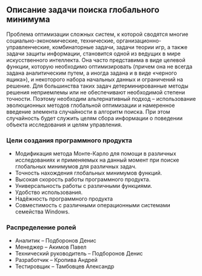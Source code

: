 <h2>Описание задачи поиска глобального минимума</h2>

Проблема оптимизации сложных систем, к которой сводятся многие социально-экономические, технические, организационно-управленческие, комбинаторные задачи, задачи теории игр, а также задачи защиты информации, становится одной из ведущих в мире искусственного интеллекта. Она часто представима в виде целевой функции, которую необходимо оптимизировать (причем она не всегда задана аналитическим путем, а иногда задана и в виде «черного ящика»), и некоторого набора начальных данных и ограничений на решение. Для большинства таких задач детерминированные методы решения неприемлемы или не обеспечивают необходимой степени точности. Поэтому необходим альтернативный подход – использование эволюционных методов глобальной оптимизации и намеренное введение элемента случайности в алгоритм поиска. При этом случайность будет служить целям сбора информации о поведении объекта исследования и целям управления.

<h3>Цели создания программного продукта</h3>

- Модификация метода Монте-Карло для помощи в различных исследованиях и применяемых на данный момент при поиске глобальных минимумов для различных задач.
- Точность нахождения глобальных минимумов функций.
- Высокая скорость работы программного продукта.
- Универсальность работы с различными функциями.
- Удобство использования.
- Надёжность программного продукта
- Совместимость с различными операционными системами семейства Windows.


<h3>Распределение ролей</h3>

- Аналитик – Подборонов Денис
- Менеджер – Акимов Павел
- Технический руководитель – Подборонов Денис
- Разработчик – Кропива Андрей
- Тестировщик – Тамбовцев Александр
